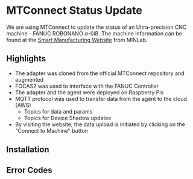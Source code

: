 # MTConnect Status Update

We are using MTConnect to update the status of an Ultra-precision CNC machine - FANUC ROBONANO $\alpha$-0*i*B. The machine information can be found at the [Smart Manufacturing Website](https://smartmfg.me.wisc.edu/pages/dashboards/machine_monitoring/robonano1_ms.html) from MINLab.

## Highlights
- The adapter was cloned from the official MTConnect repository and augmented
- FOCAS2 was used to interface with the FANUC Controller
- The adapter and the agent were deployed on Raspberry Pis
- MQTT protocol was used to transfer data from the agent to the cloud (AWS)
  - Topics for data and params
  - Topics for Device Shadow updates
- By visiting the website, the data upload is initiated by clicking on the "Connect to Machine" button

## Installation


## Error Codes






